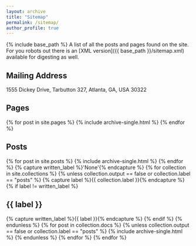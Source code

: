 ```yaml
---
layout: archive
title: "Sitemap"
permalink: /sitemap/
author_profile: true
---
```


{% include base_path %} A list of all the posts and pages found on the site. For you robots out there is an [XML version]({{ base_path }}/sitemap.xml) available for digesting as well. <h2>Mailing Address</h2> 1555 Dickey Drive, Tarbutton 327, Atlanta, GA, USA 30322 <h2>Pages</h2> {% for post in site.pages %} {% include archive-single.html %} {% endfor %} <h2>Posts</h2> {% for post in site.posts %} {% include archive-single.html %} {% endfor %} {% capture written_label %}'None'{% endcapture %} {% for collection in site.collections %} {% unless collection.output == false or collection.label == "posts" %} {% capture label %}{{ collection.label }}{% endcapture %} {% if label != written_label %} <h2>{{ label }}</h2> {% capture written_label %}{{ label }}{% endcapture %} {% endif %} {% endunless %} {% for post in collection.docs %} {% unless collection.output == false or collection.label == "posts" %} {% include archive-single.html %} {% endunless %} {% endfor %} {% endfor %}
